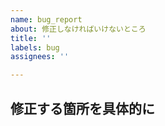 ```yaml
---
name: bug_report
about: 修正しなければいけないところ
title: ''
labels: bug
assignees: ''

---
```


## 修正する箇所を具体的に
